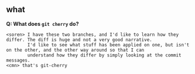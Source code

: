 ## what

**Q: What does `git cherry` do?**

    <soren> I have these two branches, and I'd like to learn how they differ. The diff is huge and not a very good narrative. 
            I'd like to see what stuff has been applied on one, but isn't on the other, and the other way around so that I can 
            understand how they differ by simply looking at the commit messages.
    <cmn> that's git-cherry

